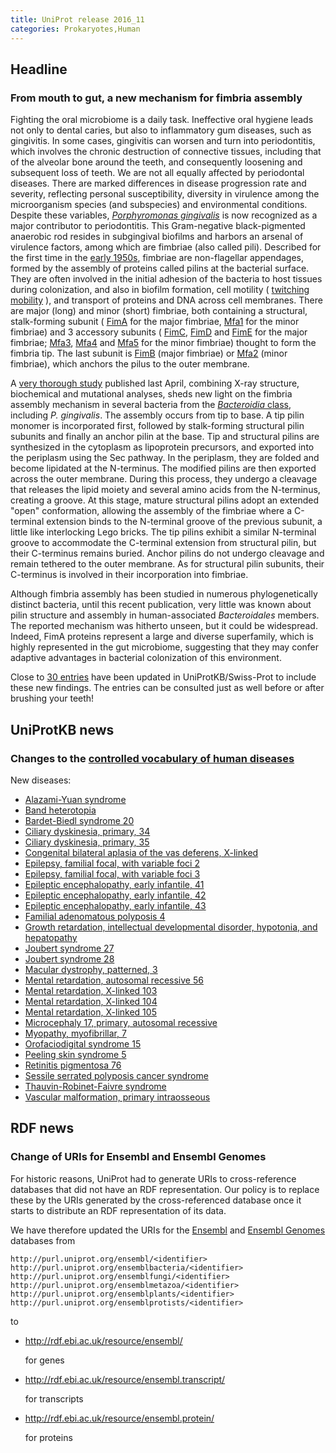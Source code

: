 ```yaml
---
title: UniProt release 2016_11
categories: Prokaryotes,Human
---
```


## Headline

### From mouth to gut, a new mechanism for fimbria assembly

Fighting the oral microbiome is a daily task. Ineffective oral hygiene leads not only to dental caries, but also to inflammatory gum diseases, such as gingivitis. In some cases, gingivitis can worsen and turn into periodontitis, which involves the chronic destruction of connective tissues, including that of the alveolar bone around the teeth, and consequently loosening and subsequent loss of teeth. We are not all equally affected by periodontal diseases. There are marked differences in disease progression rate and severity, reflecting personal susceptibility, diversity in virulence among the microorganism species (and subspecies) and environmental conditions. Despite these variables, [*Porphyromonas gingivalis*](https://www.ncbi.nlm.nih.gov/pubmed/26903954) is now recognized as a major contributor to periodontitis. This Gram-negative black-pigmented anaerobic rod resides in subgingival biofilms and harbors an arsenal of virulence factors, among which are fimbriae (also called pili). Described for the first time in the [early 1950s](https://www.ncbi.nlm.nih.gov/pubmed/13295908), fimbriae are non-flagellar appendages, formed by the assembly of proteins called pilins at the bacterial surface. They are often involved in the initial adhesion of the bacteria to host tissues during colonization, and also in biofilm formation, cell motility ( [twitching mobility](https://www.youtube.com/watch?v=yGMSQNBDq48) ), and transport of proteins and DNA across cell membranes. There are major (long) and minor (short) fimbriae, both containing a structural, stalk-forming subunit ( [FimA](http://www.uniprot.org/uniprot/?query=gene:fima+and+taxonomy:Porphyromonas+gingivalis+and+reviewed:yes) for the major fimbriae, [Mfa1](http://www.uniprot.org/uniprot/?query=gene:mfa1+and+taxonomy:Porphyromonas+gingivalis+and+reviewed:yes) for the minor fimbriae) and 3 accessory subunits ( [FimC](http://www.uniprot.org/uniprot/?query=gene:fimc+and+taxonomy:Porphyromonas+gingivalis+and+reviewed:yes), [FimD](http://www.uniprot.org/uniprot/?query=gene:fimd+and+taxonomy:Porphyromonas+gingivalis+and+reviewed:yes) and [FimE](http://www.uniprot.org/uniprot/?query=gene:fime+and+taxonomy:Porphyromonas+gingivalis+and+reviewed:yes) for the major fimbriae; [Mfa3](http://www.uniprot.org/uniprot/?query=gene:mfa3+and+taxonomy:Porphyromonas+gingivalis+and+reviewed:yes), [Mfa4](http://www.uniprot.org/uniprot/?query=gene:mfa4+and+taxonomy:Porphyromonas+gingivalis+and+reviewed:yes) and [Mfa5](http://www.uniprot.org/uniprot/?query=gene:mfa5+and+taxonomy:Porphyromonas+gingivalis) for the minor fimbriae) thought to form the fimbria tip. The last subunit is [FimB](http://www.uniprot.org/uniprot/?query=gene:fimb+and+taxonomy:Porphyromonas+gingivalis+and+reviewed:yes) (major fimbriae) or [Mfa2](http://www.uniprot.org/uniprot/?query=gene:mfa2+and+taxonomy:Porphyromonas+gingivalis+and+reviewed:yes) (minor fimbriae), which anchors the pilus to the outer membrane.

A [very thorough study](https://www.ncbi.nlm.nih.gov/pubmed/27062925) published last April, combining X-ray structure, biochemical and mutational analyses, sheds new light on the fimbria assembly mechanism in several bacteria from the [*Bacteroidia* class](http://www.uniprot.org/taxonomy/200643), including *P. gingivalis*. The assembly occurs from tip to base. A tip pilin monomer is incorporated first, followed by stalk-forming structural pilin subunits and finally an anchor pilin at the base. Tip and structural pilins are synthesized in the cytoplasm as lipoprotein precursors, and exported into the periplasm using the Sec pathway. In the periplasm, they are folded and become lipidated at the N-terminus. The modified pilins are then exported across the outer membrane. During this process, they undergo a cleavage that releases the lipid moiety and several amino acids from the N-terminus, creating a groove. At this stage, mature structural pilins adopt an extended "open" conformation, allowing the assembly of the fimbriae where a C-terminal extension binds to the N-terminal groove of the previous subunit, a little like interlocking Lego bricks. The tip pilins exhibit a similar N-terminal groove to accommodate the C-terminal extension from structural pilin, but their C-terminus remains buried. Anchor pilins do not undergo cleavage and remain tethered to the outer membrane. As for structural pilin subunits, their C-terminus is involved in their incorporation into fimbriae.

Although fimbria assembly has been studied in numerous phylogenetically distinct bacteria, until this recent publication, very little was known about pilin structure and assembly in human-associated *Bacteroidales* members. The reported mechanism was hitherto unseen, but it could be widespread. Indeed, FimA proteins represent a large and diverse superfamily, which is highly represented in the gut microbiome, suggesting that they may confer adaptive advantages in bacterial colonization of this environment.

Close to [30 entries](http://www.uniprot.org/uniprot/?query=B2RH54+OR+B2RHG4+OR+B2RHG1+OR+B2RHG2+OR+B2RHG3+OR+P59914+OR+Q51822+OR+Q51827+OR+P81363+OR+Q51825+OR+B2RHG5+OR+Q9S0W8+OR+Q51826+OR+Q93R80+OR+B2RH59+OR+P0DOA1+OR+B2RH57+OR+Q7MXK0+OR+B2RH58+OR+A0PA81+OR+O32390+OR+O32388+OR+O32389+OR+A7LXW1+OR+Q7MT55+OR+A0PA72) have been updated in UniProtKB/Swiss-Prot to include these new findings. The entries can be consulted just as well before or after brushing your teeth!

## UniProtKB news

### Changes to the [controlled vocabulary of human diseases](https://ftp.uniprot.org/pub/databases/uniprot/current_release/knowledgebase/complete/docs/humdisease)

New diseases:

-   [Alazami-Yuan syndrome](http://www.uniprot.org/diseases/DI-04825)
-   [Band heterotopia](http://www.uniprot.org/diseases/DI-04829)
-   [Bardet-Biedl syndrome 20](http://www.uniprot.org/diseases/DI-04830)
-   [Ciliary dyskinesia, primary, 34](http://www.uniprot.org/diseases/DI-04822)
-   [Ciliary dyskinesia, primary, 35](http://www.uniprot.org/diseases/DI-04827)
-   [Congenital bilateral aplasia of the vas deferens, X-linked](http://www.uniprot.org/diseases/DI-04817)
-   [Epilepsy, familial focal, with variable foci 2](http://www.uniprot.org/diseases/DI-04832)
-   [Epilepsy, familial focal, with variable foci 3](http://www.uniprot.org/diseases/DI-04831)
-   [Epileptic encephalopathy, early infantile, 41](http://www.uniprot.org/diseases/DI-04837)
-   [Epileptic encephalopathy, early infantile, 42](http://www.uniprot.org/diseases/DI-04836)
-   [Epileptic encephalopathy, early infantile, 43](http://www.uniprot.org/diseases/DI-04835)
-   [Familial adenomatous polyposis 4](http://www.uniprot.org/diseases/DI-04840)
-   [Growth retardation, intellectual developmental disorder, hypotonia, and hepatopathy](http://www.uniprot.org/diseases/DI-04841)
-   [Joubert syndrome 27](http://www.uniprot.org/diseases/DI-04819)
-   [Joubert syndrome 28](http://www.uniprot.org/diseases/DI-04820)
-   [Macular dystrophy, patterned, 3](http://www.uniprot.org/diseases/DI-04818)
-   [Mental retardation, autosomal recessive 56](http://www.uniprot.org/diseases/DI-04823)
-   [Mental retardation, X-linked 103](http://www.uniprot.org/diseases/DI-04814)
-   [Mental retardation, X-linked 104](http://www.uniprot.org/diseases/DI-04815)
-   [Mental retardation, X-linked 105](http://www.uniprot.org/diseases/DI-04816)
-   [Microcephaly 17, primary, autosomal recessive](http://www.uniprot.org/diseases/DI-04821)
-   [Myopathy, myofibrillar, 7](http://www.uniprot.org/diseases/DI-04834)
-   [Orofaciodigital syndrome 15](http://www.uniprot.org/diseases/DI-04826)
-   [Peeling skin syndrome 5](http://www.uniprot.org/diseases/DI-04833)
-   [Retinitis pigmentosa 76](http://www.uniprot.org/diseases/DI-04824)
-   [Sessile serrated polyposis cancer syndrome](http://www.uniprot.org/diseases/DI-04838)
-   [Thauvin-Robinet-Faivre syndrome](http://www.uniprot.org/diseases/DI-04839)
-   [Vascular malformation, primary intraosseous](http://www.uniprot.org/diseases/DI-04828)

## RDF news

### Change of URIs for Ensembl and Ensembl Genomes

For historic reasons, UniProt had to generate URIs to cross-reference databases that did not have an RDF representation. Our policy is to replace these by the URIs generated by the cross-referenced database once it starts to distribute an RDF representation of its data.

We have therefore updated the URIs for the [Ensembl](http://www.ensembl.org/) and [Ensembl Genomes](http://www.ensemblgenomes.org/) databases from

    http://purl.uniprot.org/ensembl/<identifier>
    http://purl.uniprot.org/ensemblbacteria/<identifier>
    http://purl.uniprot.org/ensemblfungi/<identifier>
    http://purl.uniprot.org/ensemblmetazoa/<identifier>
    http://purl.uniprot.org/ensemblplants/<identifier>
    http://purl.uniprot.org/ensemblprotists/<identifier>

to

-   http://rdf.ebi.ac.uk/resource/ensembl/<identifier>

    for genes

-   http://rdf.ebi.ac.uk/resource/ensembl.transcript/<identifier>

    for transcripts

-   http://rdf.ebi.ac.uk/resource/ensembl.protein/<identifier>

    for proteins
